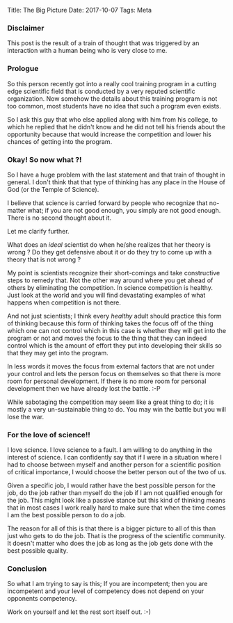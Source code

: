 Title: The Big Picture
Date: 2017-10-07
Tags: Meta 


### Disclaimer ###

This post is the result of a train of thought that was triggered by an
interaction with a human being who is very close to me.

### Prologue ###

So this person recently got into a really cool training program in a
cutting edge scientific field that is conducted by a very reputed
scientific organization.  Now somehow the details about this training
program is not too common, most students have no idea that such a program even
exists.

So I ask this guy that who else applied along with him from his
college, to which he replied that he didn't know and he did not tell
his friends about the opportunity because that would increase the
competition and lower his chances of getting into the program.

### Okay! So now what ?! ###

So I have a huge problem with the last statement and that train of
thought in general. I don't think that that type of thinking has any
place in the House of God (or the Temple of Science).

I believe that science is carried forward by people who recognize that
no-matter what; if you are not good enough, you simply are not good
enough. There is no second thought about it.

Let me clarify further.

What does an *ideal* scientist do when he/she realizes that her theory
is wrong ?  Do they get defensive about it or do they try to come up
with a theory that is not wrong ?

My point is scientists recognize their short-comings and take
constructive steps to remedy that. Not the other way around where you
get ahead of others by eliminating the competition. In science
competition is healthy. Just look at the world and you will find
devastating examples of what happens when competition is not there.

And not just scientists; I think every *healthy* adult should practice
this form of thinking because this form of thinking takes the focus
off of the thing which one can not control which in this case is
whether they will get into the program or not and moves the focus to
the thing that they can indeed control which is the amount of effort
they put into developing their skills so that they may get into the
program.

In less words it moves the focus from external factors that are not
under your control and lets the person focus on themselves so that
there is more room for personal development. If there is no more room
for personal development then we have already lost the battle. :-P

While sabotaging the competition may seem like a great thing to do; it
is mostly a very un-sustainable thing to do. You may win the battle
but you will lose the war.

### For the love of science!! ###

I love science. I love science to a fault. I am willing to do anything
in the interest of science.  I can confidently say that if I were in a
situation where I had to choose between myself and another person for
a scientific position of critical importance, I would choose the
better person out of the two of us.

Given a specific job, I would rather have the best possible person for
the job, do the job rather than myself do the job if I am not
qualified enough for the job. This might look like a passive stance
but this kind of thinking means that in most cases I work really hard
to make sure that when the time comes I am the best possible person to
do a job.

The reason for all of this is that there is a bigger picture to all of
this than just who gets to do the job. That is the progress of the
scientific community. It doesn't matter who does the job as long as the
job gets done with the best possible quality. 

### Conclusion ###

So what I am trying to say is this; If you are incompetent; then you
are incompetent and your level of competency does not depend on your
opponents competency.

Work on yourself and let the rest sort itself out. :-)

